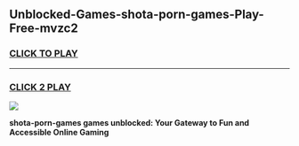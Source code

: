 
## Unblocked-Games-shota-porn-games-Play-Free-mvzc2
<h3>
<a href="https://premium76.site?title=shota-porn-games&ref=24M">CLICK TO PLAY</a></h3>
<hr>

<h3>
<a href="https://premium76.site?title=shota-porn-games&ref=24M">CLICK 2 PLAY</a>
  
</h3>

<a href="https://premium76.site?title=shota-porn-games&ref=24M"><img src="https://clearcache.store/games.png"></a>


**shota-porn-games games unblocked: Your Gateway to Fun and Accessible Online Gaming**

